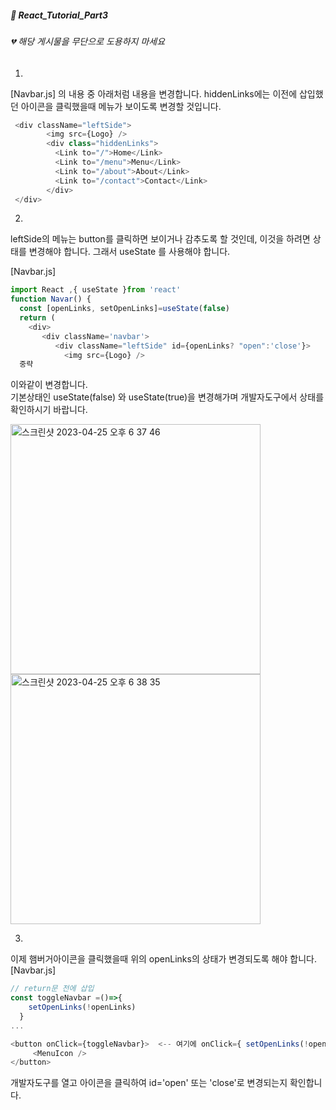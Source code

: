 ##### :cactus: React_Tutorial_Part3   

###### 💔 해당 게시물을 무단으로 도용하지 마세요   

1. 
[Navbar.js] 의 내용 중 아래처럼 내용을 변경합니다. hiddenLinks에는 이전에 삽입했던 아이콘을 클릭했을때 메뉴가 보이도록 변경할 것입니다.
```js
 <div className="leftSide">
        <img src={Logo} />
        <div class="hiddenLinks">
          <Link to="/">Home</Link>
          <Link to="/menu">Menu</Link>
          <Link to="/about">About</Link>
          <Link to="/contact">Contact</Link>
        </div>
 </div>
```   
2. 
leftSide의 메뉴는 button를 클릭하면 보이거나 감추도록 할 것인데, 이것을 하려면 상태를 변경해야 합니다. 그래서 useState 를 사용해야 합니다.

[Navbar.js]

```js
import React ,{ useState }from 'react'
function Navar() {
  const [openLinks, setOpenLinks]=useState(false)
  return (
    <div>
       <div className='navbar'>
          <div className="leftSide" id={openLinks? "open":'close'}>
            <img src={Logo} />
  중략
```   
이와같이 변경합니다.  
기본상태인 useState(false) 와 useState(true)을 변경해가며 개발자도구에서 상태를 확인하시기 바랍니다.  

<img width="400" alt="스크린샷 2023-04-25 오후 6 37 46" src="https://user-images.githubusercontent.com/48478079/234238476-561b0200-96bf-47ad-a8e8-e4e785c1b264.png">  

<img width="400" alt="스크린샷 2023-04-25 오후 6 38 35" src="https://user-images.githubusercontent.com/48478079/234238544-2d40d795-07ee-4e47-8ca2-268525fcf087.png">


3. 
이제 햄버거아이콘을 클릭했을때 위의 openLinks의 상태가 변경되도록 해야 합니다.  
[Navbar.js]  
```js
// return문 전에 삽입
const toggleNavbar =()=>{
    setOpenLinks(!openLinks)
  }
...

<button onClick={toggleNavbar}>  <-- 여기에 onClick={ setOpenLinks(!openLinks) } 대신
     <MenuIcon />
</button>
```   
개발자도구를 열고 아이콘을 클릭하여 id='open' 또는 'close'로 변경되는지 확인합니다.  



